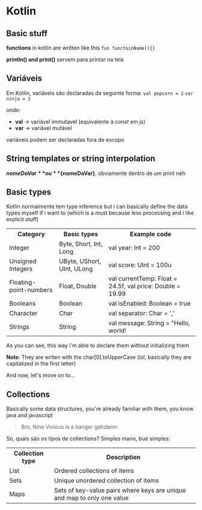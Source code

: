 # Kotlin

## Basic stuff

**functions** in kotlin are written like this `fun functoinName(){}`

**println() and print()** servem para printar na tela

## Variáveis

Em Kotlin, variáveis são declaradas da seguinte forma:
`val popcorn = 2`
`var ninja = 1`
 
onde:
- **val** -> variável immutavel (equivalente à *const* em js)
- **var** -> variável mutável

variáveis podem ser declaradas fora de escopo

## String templates or string interpolation

**$nomeDaVar** ou **${nomeDaVar}**, obviamente dentro de um print néh

## Basic types

Kotlin normalmente tem type inference but i can basically define the data types myself if i want to (which is a must because less processing and i like explicit stuff)

<table>
    <tr>
        <th>Category</th>
        <th>Basic types</th>
        <th>Example code</th>
    </tr>
    <tr>
        <td>Integer</td>
        <td>Byte, Short, Int, Long</td>
        <td>val year: Int = 200</td>
    </tr>
    <tr>
        <td>Unsigned Integers</td>
        <td>UByte, UShort, UInt, ULong</td>
        <td>val score: UInt = 100u</td>
    </tr>
    <tr>
        <td>Floating-point-numbers</td>
        <td>Float, Double</td>
        <td>val currentTemp: Float = 24.5f, val price: Double = 19.99</td>
    </tr>
    <tr>
        <td>Booleans</td>
        <td>Boolean</td>
        <td>val isEnabled: Boolean = true</td>
    </tr>
    <tr>
        <td>Character</td>
        <td>Char</td>
        <td>val separator: Char = ','</td>
    </tr>
    <tr>
        <td>Strings</td>
        <td>String</td>
        <td>val message: String = "Hello, world!</td>
    </tr>
</table>

As you can see, this way i'm able to declare them without initializing them

**Note**: They are writen with the char[0].toUpperCase (lol, basically they are capitalized in the first letter)

And now, let's move on to...

## Collections

Basically some data structures, you're already familiar with them, you know java and javascript

> Bro, Nine Vicious is a banger gahdamn

So, quais são os tipos de collections?
Simples mano, bué simples:

<table>
    <tr>
        <th>Collection type</th>
        <th>Description</th>
    </tr>
    <tr>
        <td>List</td>
        <td>Ordered collections of items</td>
    </th>
    <tr>
        <td>Sets</td>
        <td>Unique unordered collection of items</td>
    </th>
    <tr>
        <td>Maps</td>
        <td>Sets of key-value pairs where keys are unique and map to only one value</td>
    </th>
</table>
